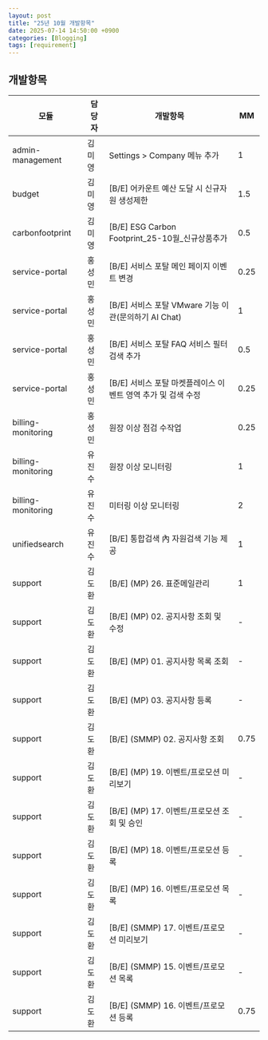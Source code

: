 ```yaml
---
layout: post
title: "25년 10월 개발항목"
date: 2025-07-14 14:50:00 +0900
categories: [Blogging]
tags: [requirement]
---
```


## 개발항목
| 모듈 | 담당자 | 개발항목 | MM |
| --- | --- | --- | --- |
|admin-management|김미영|Settings > Company 메뉴 추가|1|
|budget|김미영|[B/E] 어카운트 예산 도달 시 신규자원 생성제한|1.5|
|carbonfootprint|김미영|[B/E] ESG Carbon Footprint_25-10월_신규상품추가|0.5|
|service-portal|홍성민|[B/E] 서비스 포탈 메인 페이지 이벤트 변경|0.25|
|service-portal|홍성민|[B/E] 서비스 포탈 VMware 기능 이관(문의하기 AI Chat)|1|
|service-portal|홍성민|[B/E] 서비스 포탈 FAQ 서비스 필터검색 추가|0.5|
|service-portal|홍성민|[B/E] 서비스 포탈 마켓플레이스 이벤트 영역 추가 및 검색 수정|0.25|
|billing-monitoring|홍성민|원장 이상 점검 수작업|0.25|
|billing-monitoring|유진수|원장 이상 모니터링|1|
|billing-monitoring|유진수|미터링 이상 모니터링|2|
|unifiedsearch|유진수|[B/E] 통합검색 內 자원검색 기능 제공|1|
|support|김도환|[B/E] (MP) 26. 표준메일관리|1|
|support|김도환|[B/E] (MP) 02. 공지사항 조회 및 수정|-|
|support|김도환|[B/E] (MP) 01. 공지사항 목록 조회|-|
|support|김도환|[B/E] (MP) 03. 공지사항 등록|-|
|support|김도환|[B/E] (SMMP) 02. 공지사항 조회|0.75|
|support|김도환|[B/E] (MP) 19. 이벤트/프로모션 미리보기|-|
|support|김도환|[B/E] (MP) 17. 이벤트/프로모션 조회 및 승인|-|
|support|김도환|[B/E] (MP) 18. 이벤트/프로모션 등록|-|
|support|김도환|[B/E] (MP) 16. 이벤트/프로모션 목록|-|
|support|김도환|[B/E] (SMMP) 17. 이벤트/프로모션 미리보기|-|
|support|김도환|[B/E] (SMMP) 15. 이벤트/프로모션 목록|-|
|support|김도환|[B/E] (SMMP) 16. 이벤트/프로모션 등록|0.75|
